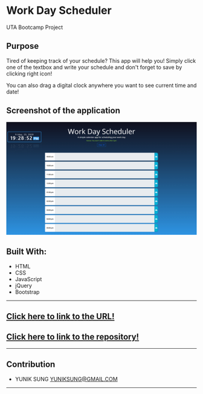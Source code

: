 # Work Day Scheduler
UTA Bootcamp Project

## Purpose
Tired of keeping track of your schedule? 
This app will help you!
Simply click one of the textbox and write your schedule and don't forget to save by clicking right icon!

You can also drag a digital clock anywhere you want to see current time and date!

## Screenshot of the application
![](/assets/images/screen.jpg)

## Built With:
* HTML
* CSS
* JavaScript
* jQuery
* Bootstrap
---
[ Click here to link to the URL! ](https://yuniksung.github.io/work-day-scheduler/)
---
[ Click here to link to the repository! ](https://github.com/yuniksung/work-day-scheduler.git)
---
---
## Contribution
- YUNIK SUNG <YUNIKSUNG@GMAIL.COM>
---